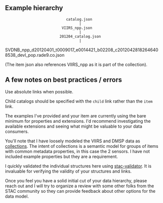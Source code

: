 ## Example hierarchy

                                catalog.json
                                      |
                              VIIRS_npp.json
                                      |
                             201204_catalog.json
                                      |
SVDNB_npp_d20120401_t0009017_e0014421_b02208_c20120428182646408538_devl_pop.rade9.co.json

(The item json also references VIIRS_npp as it is part of the collection).

## A few notes on  best practices / errors

Use absolute links when possible.

Child catalogs should be specified with the `child` link rather than the `item` link.

The examples I've provided and your item are currently using the bare minimum for properties and extensions.  I'd recommend investigating the available extensions and seeing what might be valuable to your data consumers.

You'll note that I have loosely modeled the VIIRS and DMSP data as [collections](https://github.com/radiantearth/stac-spec/tree/master/collection-spec).  The intent of collections is a semantic model for groups of items with common metadata properties, in this case the 2 sensors.  I have not included example properties but they are a requirement.

I quickly validated the individual structures here using [stac-validator](https://github.com/sparkgeo/stac-validator).  It is invaluable for verifying the validity of your structures and links.

Once you feel you have a solid initial cut of your data hierarchy, please reach out and I will try to organize a review with some other folks from the STAC community so they can provide feedback about other options for the data model.
